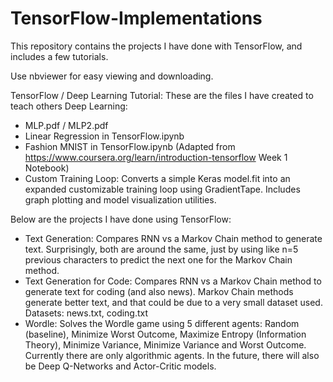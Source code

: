 # TensorFlow-Implementations

This repository contains the projects I have done with TensorFlow, and includes a few tutorials.

Use nbviewer for easy viewing and downloading.

TensorFlow / Deep Learning Tutorial:
These are the files I have created to teach others Deep Learning:
- MLP.pdf / MLP2.pdf
- Linear Regression in TensorFlow.ipynb
- Fashion MNIST in TensorFlow.ipynb (Adapted from https://www.coursera.org/learn/introduction-tensorflow Week 1 Notebook)
- Custom Training Loop: Converts a simple Keras model.fit into an expanded customizable training loop using GradientTape. Includes graph plotting and model visualization utilities. 

Below are the projects I have done using TensorFlow:
- Text Generation: Compares RNN vs a Markov Chain method to generate text. Surprisingly, both are around the same, just by using like n=5 previous characters to predict the next one for the Markov Chain method.
- Text Generation for Code: Compares RNN vs a Markov Chain method to generate text for coding (and also news). Markov Chain methods generate better text, and that could be due to a very small dataset used. Datasets: news.txt, coding.txt
- Wordle: Solves the Wordle game using 5 different agents: Random (baseline), Minimize Worst Outcome, Maximize Entropy (Information Theory), Minimize Variance, Minimize Variance and Worst Outcome. Currently there are only algorithmic agents. In the future, there will also be Deep Q-Networks and Actor-Critic models.

